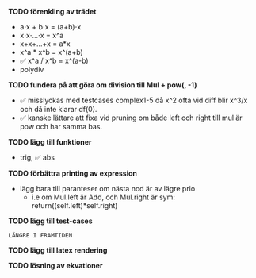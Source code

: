 
**TODO förenkling av trädet**
- a⋅x + b⋅x = (a+b)⋅x
- x⋅x⋅...⋅x = x^a
- x+x+...+x = a*x
- x^a * x^b = x^(a+b)
- ✅ x^a / x^b = x^(a-b)
- polydiv

**TODO fundera på att göra om division till Mul + pow(, -1)**
- ✅ misslyckas med testcases complex1-5 då x^2 ofta vid diff blir x^3/x och då inte klarar df(0).
- ✅ kanske lättare att fixa vid pruning om både left och right till mul är pow och har samma bas.

**TODO lägg till funktioner**
- trig, ✅ abs


**TODO förbättra printing av expression**
- lägg bara till paranteser om nästa nod är av lägre prio
    - i.e om Mul.left är Add, och Mul.right är sym: return((self.left)*self.right)

**TODO lägg till test-cases**


```LÄNGRE I FRAMTIDEN```

**TODO lägg till latex rendering**

**TODO lösning av ekvationer**




